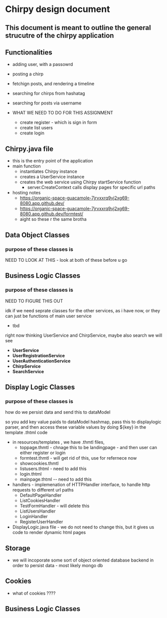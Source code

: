 # Chirpy design document
## This document is meant to outline the general strucutre of the chirpy application


## Functionalities 

- adding user, with a passowrd
- posting a chirp
- fetchign posts, and rendering a timeline
- searching for chirps from hashatag
- searching for posts via username

-  WHAT WE NEED TO DO FOR THIS ASSIGNMENT
    -  create register - which is sign in form 
    - create list users 
    - create login 


## Chirpy.java file

- this is the entry point of the application
- main function 
    - instantiates Chirpy instance
    - creates a UserService instance
    - creates the web service using Chirpy startService function
        - server.CreateContext calls display pages for specific url paths
- hosting notes
    - https://organic-space-guacamole-7jrvxxrq9vj2xg69-8080.app.github.dev/
    - https://organic-space-guacamole-7jrvxxrq9vj2xg69-8080.app.github.dev/formtest/
    - aight so these r the same brotha 


## Data Object Classes
### purpose of these classes is 

NEED TO LOOK AT THIS - look at both of these before u go 


## Business Logic Classes
### purpose of these classes is 

NEED TO FIGURE THIS OUT

 idk if we need seprate classes for the other services, as i have now, or they can just be functions of main user service
 - tbd 

right now thinking UserService and ChirpService, maybe also search we will see 

- **UserService** 
- **UserRegistrationService** 
- **UserAuthenticationService** 
- **ChirpService** 
- **SearchService** 


## Display Logic Classes
### purpose of these classes is 

how do we persist data and send this to dataModel

so you add key value paids to dataModel hashmap, pass this to displaylogic parser, and then access these variable values by doing ${key} in the template .thtml code

- in resources/templates , we have .thmtl files, 
    - toppage.thmtl - chnage this to be landingpage - and then user can either register or login
    - formtest.thmtl - will get rid of this, use for refernece now
    - showcookies.thmtl
    - listusers.thtml - need to add this 
    - login.thtml
    - mainpage.thtml -- need to add this 
- handlers - implemenation of HTTPHandler interface, to handle http requests to different url paths
    - DefaultPageHandler 
    - ListCookiesHandler
    - TestFormHandler - will delete this
    -  ListUsersHandler
    -  LoginHandler
    -  RegisterUserHandler
- DisplayLogic.java file - we do not need to change this, but it gives us code to render dynamic html pages


## Storage

- we will incoporate some sort of object oriented database backend in order to persist data - most likely mongo db

## Cookies

- what of cookies ????

## Business Logic Classes


